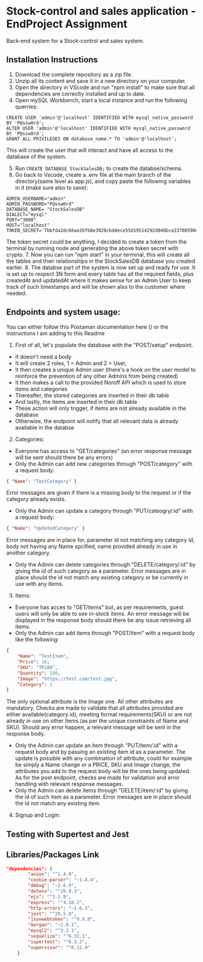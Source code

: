 # Stock-control and sales application - EndProject Assignment

Back-end system for a Stock-control and sales system.

## Installation Instructions

1. Download the complete repository as a zip file.
2. Unzip all its content and save it in a new directory on your computer.
3. Open the directory in VScode and run "npm install" to make sure that all dependencies are correclty installed and up to date.
4. Open mySQL Workbench, start a local instance and run the following querries:

```
CREATE USER 'admin'@'localhost' IDENTIFIED WITH mysql_native_password BY 'P@ssw0rd';
ALTER USER 'admin'@'localhost' IDENTIFIED WITH mysql_native_password BY 'P@ssw0rd';
GRANT ALL PRIVILEGES ON database_name.* TO 'admin'@'localhost';
```

This will create the user that will interact and have all access to the database of the system.

5. Run `CREATE DATABASE StockSalesDB;` to create the databse/schema.
6. Go back to Vscode, create a .env file at the main branch of the directory(same level as app.js), and copy paste the following variables in it (make sure also to save):

```
ADMIN_USERNAME="admin"
ADMIN_PASSWORD="P@ssw0rd"
DATABASE_NAME= "StockSalesDB"
DIALECT="mysql"
PORT="3000"
HOST="localhost"
TOKEN_SECRET='7bbfda2dc66ae26fb8e3028cbddece55d19514292d048bce237005904b9874703654bf0cd155a4814f13615d9f40f5edb7ee2119c14fd208a3a360c74628eea9'
```

The token secret could be anything, I decided to create a token from the terminal by running node and generating the above token secret with crypto. 7. Now you can run "npm start" in your terminal, this will create all the tables and their relationships in the StockSalesDB database you created earlier. 8. The databse part of the system is now set up and ready for use.
It is set up to respect 3N form and every table has all the required fields, plus createdAt and updatedAt where it makes sense for an Admin User to keep track of such timestamps and will be shown also to the customer where needed.

## Endpoints and system usage:

You can either follow this Postaman documentation here () or the instructions I am adding to this Readme

1. First of all, let's populate the database with the "POST/setup" endpoint.

- It doesn't need a body
- It will create 2 roles, 1 = Admin and 2 = User,
- It then creates a unique Admin user (there's a hook on the user model to reinforce the prevention of any other Admins from being created)
- It then makes a call to the provided Noroff API which is used to store items and categories
- Thereafter, the stored categories are inserted in their db table
- And lastly, the items are inserted in their db table
- These action will only trigger, if items are not already available in the database
- Otherwise, the endpoint will notify that all relevant data is already available in the databse

2. Categories:

- Everyone has access to "GET/categories" (an error response message will be sent should there be any errors)
- Only the Admin can add new categories through "POST/category" with a request body:

```JSON
{ "Name": "TestCategory" }
```

Error messages are given if there is a missing body to the request or if the category already exists.

- Only the Admin can update a category through "PUT/cateogry/:id" with a request body:

```JSON
{ "Name": "UpdatedCategory" }
```

Error messages are in place for, parameter id not matching any category id, body not having any Name spcified, name provided already in use in another category.

- Only the Admin can delete categories through "DELETE/category/:id" by giving the id of such category as a parameter.
  Error messages are in place should the id not match any existing category or be currently in use with any items.

3. Items:

- Everyone has acces to "GET/items" but, as per requirements, guest users will only be able to see in-stock items.
  An error message will be displayed in the response body should there be any issue retrieving all items.
- Only the Admin can add items through "POST/item" with a request body like the following:

```JSON
{
    "Name": "TestItem",
    "Price": 10,
    "SKU": "TR189",
    "Quantity": 100,
    "Image": "https://test.com/test.jpg",
    "Category": 1
}
```

The only optional attribute is the Image one. All other attributes are mandatory.
Checks are made to validate that all attributes provided are either available(category id), meeting format requirements(SKU) or are not already in use on other items (as per the unique constraints of Name and SKU). Should any error happen, a relevant message will be sent in the response body.

- Only the Admin can update an item through "PUT/item/:id" with a request body and by passing an existing item id as a parameter.
  The update is possible with any combination of attribute, could for example be simply a Name change or a PRICE, SKU and Image change, the attributes you add to the request body will be the ones being updated.
  As for the post endpoint, checks are made for validation and error handling with relevant response messages.
- Only the Admin can delete items through "DELETE/item/:id" by giving the id of such item as a parameter.
  Error messages are in place should the id not match any existing item.

4. Signup and Login:

## Testing with Supertest and Jest

## Libraries/Packages Link

```JSON
"dependencies": {
		"axios": "^1.4.0",
		"cookie-parser": "~1.4.4",
		"debug": "~2.6.9",
		"dotenv": "^16.0.3",
		"ejs": "^3.1.9",
		"express": "^4.18.2",
		"http-errors": "~1.6.3",
		"jest": "^29.5.0",
		"jsonwebtoken": "^9.0.0",
		"morgan": "~1.9.1",
		"mysql2": "^3.3.1",
		"sequelize": "^6.31.1",
		"supertest": "^6.3.3",
		"supervisor": "^0.12.0"
	}
```
